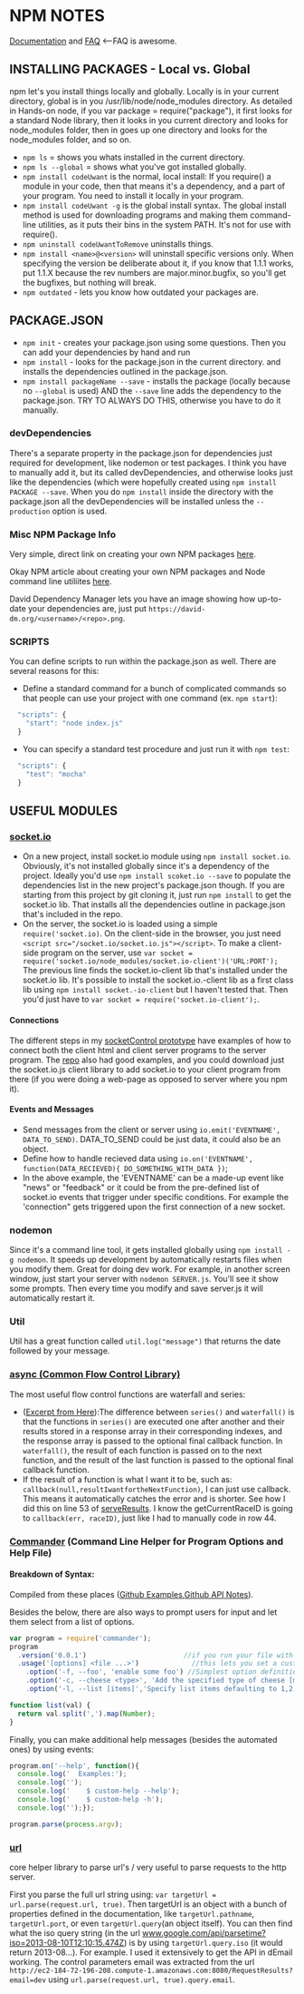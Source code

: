 # NPM NOTES #
[Documentation](https://www.npmjs.org/doc/) and [FAQ](https://npmjs.org/doc/faq.html) <--FAQ is awesome.

## INSTALLING PACKAGES - Local vs. Global ##
npm let's you install things locally and globally. Locally is in your current directory, global is in you /usr/lib/node/node_modules directory. As detailed in Hands-on node, if you var package = require("package"), it first looks for a standard Node library, then it looks in you current directory and looks for node_modules folder, then in goes up one directory and looks for the node_modules folder, and so on.
- `npm ls` = shows you whats installed in the current directory.
- `npm ls --global` = shows what you've got installed globally.
- `npm install codeUwant` is the normal, local install: If you require() a module in your code, then that means it's a dependency, and a part of your program. You need to install it locally in your program.  
- `npm install codeUwant -g` is the global install syntax. The global install method is used for downloading programs and making them command-line utilities, as it puts their bins in the system PATH. It's not for use with require().
- `npm uninstall codeUwantToRemove` uninstalls things.
- `npm install <name>@<version>` will uninstall specific versions only. When specifying the version be deliberate about it, if you know that 1.1.1 works, put 1.1.X because the rev numbers are major.minor.bugfix, so you'll get the bugfixes, but nothing will break.
- `npm outdated` - lets you know how outdated your packages are.

## PACKAGE.JSON ##
- `npm init` - creates your package.json using some questions. Then you can add your dependencies by hand and run
- `npm install` - looks for the package.json in the current directory. and installs the dependencies outlined in the package.json.
- `npm install packageName --save` - installs the package (locally because no `--global` is used) AND the `--save` line adds the dependency to the package.json. TRY TO ALWAYS DO THIS, otherwise you have to do it manually.

### devDependencies ###
There's a separate property in the package.json for dependencies just required for development, like nodemon or test packages. I think you have to manually add it, but its called devDependencies, and otherwise looks just like the dependencies (which were hopefully created using `npm install PACKAGE --save`. When you do `npm install` inside the directory with the package.json all the devDependencies will be installed unless the `--production` option is used.

### Misc NPM Package Info ###
Very simple, direct link on creating your own NPM packages [here](http://www.hacksparrow.com/how-to-write-node-js-modules.html).

Okay NPM article about creating your own NPM packages and Node command line utiliites [here](https://github.com/andrewjmead/cli-book/blob/develop/readme.md).

David Dependency Manager lets you have an image showing how up-to-date your dependencies are, just put `https://david-dm.org/<username>/<repo>.png`.

### SCRIPTS ###
You can define scripts to run within the package.json as well. There are several reasons for this:
- Define a standard command for a bunch of complicated commands so that people can use your project with one command (ex. `npm start`):
```javascript
  "scripts": {
    "start": "node index.js"
  }
```
- You can specify a standard test procedure and just run it with `npm test`:
```javascript
  "scripts": {
    "test": "mocha"
  }
```

## USEFUL MODULES ##
### [socket.io](http://socket.io/) ###
- On a new project, install socket.io module using `npm install socket.io`. Obviously, it's not installed globally since it's a dependency of the project. Ideally you'd use `npm install scoket.io --save` to populate the dependencies list in the new project's package.json though. If you are starting from this project by git cloning it, just run `npm install` to get the socket.io lib. That installs all the dependencies outline in package.json that's included in the repo.
- On the server, the socket.io is loaded using a simple `require('socket.io)`. On the client-side in the browser, you just need `<script src="/socket.io/socket.io.js"></script>`. To make a client-side program on the server, use `var socket = require('socket.io/node_modules/socket.io-client')('URL:PORT');` The previous line finds the socket.io-client lib that's installed under the socket.io lib. It's possible to install the socket.io.-client lib as a first class lib using `npm install socket.-io-client` but I haven't tested that. Then you'd just have to `var socket = require('socket.io-client');`.

#### Connections ####
The different steps in my [socketControl prototype](https://github.com/dfeagans/socketControl) have examples of how to connect both the client html and client server programs to the server program. The [repo](https://github.com/socketio/socket.io-client) also had good examples, and you could download just the socket.io.js client library to add socket.io to your client program from there (if you were doing a web-page as opposed to server where you npm it).

#### Events and Messages ####
- Send messages from the client or server using `io.emit('EVENTNAME', DATA_TO_SEND)`. DATA_TO_SEND could be just data, it could also be an object.
- Define how to handle recieved data using `io.on('EVENTNAME', function(DATA_RECIEVED){ DO_SOMETHING_WITH_DATA })`;  
- In the above example, the 'EVENTNAME' can be a made-up event like "news" or "feedback" or it could be from the pre-defined list of socket.io events that trigger under specific conditions. For example the 'connection" gets triggered upon the first connection of a new socket.

### nodemon ###
Since it's a command line tool, it gets installed globally using `npm install -g nodemon`.  It speeds up development by automatically restarts files when you modify them. Great for doing dev work. For example, in another screen window, just start your server with `nodemon SERVER.js`. You'll see it show some prompts. Then every time you modify and save server.js it will automatically restart it.

### Util ###
Util has a great function called `util.log("message")` that returns the date followed by your message.

### [async (Common Flow Control Library)](https://github.com/caolan/async) ###
The most useful flow control functions are waterfall and series:
- ([Excerpt from Here](http://www.hacksparrow.com/node-js-async-programming.html)):The difference between `series()` and `waterfall()` is that the functions in `series()` are executed one after another and their results stored in a response array in their corresponding indexes, and the response array is passed to the optional final callback function. In `waterfall()`, the result of each function is passed on to the next function, and the result of the last function is passed to the optional final callback function.
- If the result of a function is what I want it to be, such as: `callback(null,resultIwantfortheNextFunction)`, I can just use callback. This means it automatically catches the error and is shorter. See how I did this on line 53 of [serveResults](https://github.com/dfeagans/dEmail/blob/master/serveResults.js). I know the getCurrentRaceID is going to `callback(err, raceID)`, just like I had to manually code in row 44.

### [Commander](https://npmjs.org/package/commander) (Command Line Helper for Program Options and Help File) ###
#### Breakdown of Syntax: ####
Compiled from these places ([Github Examples](https://github.com/tj/commander.js/tree/master/examples),[Github API Notes](https://github.com/tj/commander.js/)).

Besides the below, there are also ways to prompt users for input and let them select from a list of options.

```javascript    
var program = require('commander');
program
  .version('0.0.1')                        //if you run your file with "version" following it, it returns '0.0.1'.
  .usage('[options] <file ...>')             //this lets you set a custom usage message in the help file, it defaults to your program name [options] otherwise
    .option('-f, --foo', 'enable some foo') //Simplest option definition. -f=short option, -foo=long option, 'enable...' shows up in help file. If this option is used, program.foo will be true. The long option becomes the property you'll look for later, if you use --foo-bar it becomes camel case later as program.fooBar
    .option('-c, --cheese <type>', 'Add the specified type of cheese [marble]', 'marble') //the <type> in this one lets the person add a custom value that will be returned when you call program.cheese. The final argument of 'marble' is the default if none is set. The < > make it a required option to fill out, if they don't do -c FETA, it will throw an error. Using [ ] makes it an optional option, and would just show true if  program.cheese === undefined if they didn't specify anything. Also, you don't have to have default case!
    .option('-l, --list [items]','Specify list items defaulting to 1,2,3',list,[1,2,3]) //This one lets the use input a list of options, but defaults to an array of [1,2,3].  Again, the [ ] make it so the user input is optional. The "list" before the array is actually a function that is run on the anything the user enters. The defaults don't get run through the function. In this case, it was the function list below, which turns the their entry into an array and forces them to be numbers. This is good use of the function: coerce their input to the appropriate form. Also Check Startup Engineering hw3 (grader.js) for another great use of that function to check that their input was valid and otherwise shuts down the program using: process.exit(1);

function list(val) {
  return val.split(',').map(Number);
}
```

Finally, you can make additional help messages (besides the automated ones) by using events:

```javascript
program.on('--help', function(){
  console.log('  Examples:');
  console.log('');
  console.log('    $ custom-help --help');
  console.log('    $ custom-help -h');
  console.log('');});

program.parse(process.argv);
```

### [url](https://nodejs.org/api/url.html) ###
core helper library to parse url's / very useful to parse requests to the http server.

First you parse the full url string using: `var targetUrl = url.parse(request.url, true)`. Then targetUrl is an object with a bunch of properties defined in the documentation, like `targetUrl.pathname`, `targetUrl.port`, or even `targetUrl.query`(an object itself). You can then find what the iso query string (in the url www.google.com/api/parsetime?iso=2013-08-10T12:10:15.474Z) is by using `targetUrl.query.iso` (it would return 2013-08...). For example. I used it extensively to get the API in dEmail working. The control parameters email was extracted from the url `http://ec2-184-72-196-208.compute-1.amazonaws.com:8080/RequestResults?email=dev` using `url.parse(request.url, true).query.email`.

